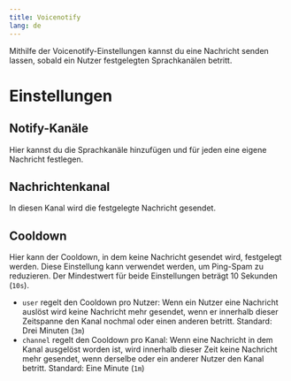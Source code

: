 ```yaml
---
title: Voicenotify
lang: de
---
```


Mithilfe der Voicenotify-Einstellungen kannst du eine Nachricht senden lassen, sobald ein Nutzer festgelegten Sprachkanälen betritt.

# Einstellungen

## Notify-Kanäle
Hier kannst du die Sprachkanäle hinzufügen und für jeden eine eigene Nachricht festlegen.

## Nachrichtenkanal
In diesen Kanal wird die festgelegte Nachricht gesendet.

## Cooldown
Hier kann der Cooldown, in dem keine Nachricht gesendet wird, festgelegt werden.
Diese Einstellung kann verwendet werden, um Ping-Spam zu reduzieren. Der Mindestwert für beide Einstellungen beträgt 10 Sekunden (`10s`).

- `user` regelt den Cooldown pro Nutzer: Wenn ein Nutzer eine Nachricht auslöst wird keine Nachricht mehr gesendet, wenn er innerhalb dieser Zeitspanne den Kanal nochmal oder einen anderen betritt. Standard: Drei Minuten (`3m`)
- `channel` regelt den Cooldown pro Kanal: Wenn eine Nachricht in dem Kanal ausgelöst worden ist, wird innerhalb dieser Zeit keine Nachricht mehr gesendet, wenn derselbe oder ein anderer Nutzer den Kanal betritt. Standard: Eine Minute (`1m`)
